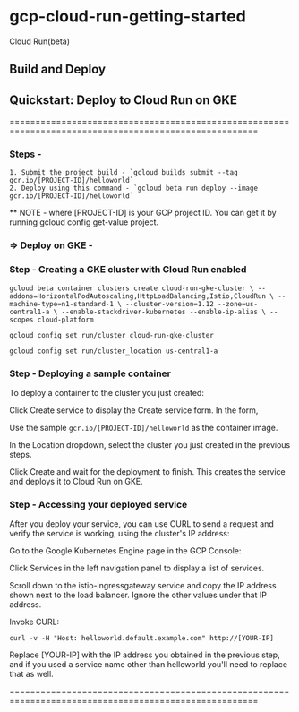 # gcp-cloud-run-getting-started

Cloud Run(beta)

## Build and Deploy

## Quickstart: Deploy to Cloud Run on GKE

======================================================================================================

### Steps -

    1. Submit the project build - `gcloud builds submit --tag gcr.io/[PROJECT-ID]/helloworld`
    2. Deploy using this command - `gcloud beta run deploy --image gcr.io/[PROJECT-ID]/helloworld`

** NOTE - where [PROJECT-ID] is your GCP project ID. You can get it by running gcloud config get-value project.

### => Deploy on GKE -

### Step - Creating a GKE cluster with Cloud Run enabled

`gcloud beta container clusters create cloud-run-gke-cluster \
  --addons=HorizontalPodAutoscaling,HttpLoadBalancing,Istio,CloudRun \
  --machine-type=n1-standard-1 \
  --cluster-version=1.12 --zone=us-central1-a \
  --enable-stackdriver-kubernetes --enable-ip-alias \
  --scopes cloud-platform`

`gcloud config set run/cluster cloud-run-gke-cluster`

`gcloud config set run/cluster_location us-central1-a`

### Step - Deploying a sample container

To deploy a container to the cluster you just created:

Click Create service to display the Create service form. In the form,

Use the sample `gcr.io/[PROJECT-ID]/helloworld` as the container image.

In the Location dropdown, select the cluster you just created in the previous steps.

Click Create and wait for the deployment to finish. This creates the service and deploys it to Cloud Run on GKE.

### Step - Accessing your deployed service

After you deploy your service, you can use CURL to send a request and verify the service is working, using the cluster's IP address:

Go to the Google Kubernetes Engine page in the GCP Console:

Click Services in the left navigation panel to display a list of services.

Scroll down to the istio-ingressgateway service and copy the IP address shown next to the load balancer. Ignore the other values under that IP address.

Invoke CURL:

`curl -v -H "Host: helloworld.default.example.com" http://[YOUR-IP]`

Replace [YOUR-IP] with the IP address you obtained in the previous step, and if you used a service name other than helloworld you'll need to replace that as well.

======================================================================================================